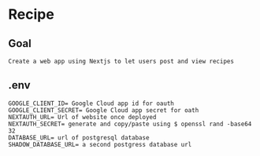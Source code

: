 # Recipe

## Goal

    Create a web app using Nextjs to let users post and view recipes

## .env

    GOOGLE_CLIENT_ID= Google Cloud app id for oauth
    GOOGLE_CLIENT_SECRET= Google Cloud app secret for oath
    NEXTAUTH_URL= Url of website once deployed
    NEXTAUTH_SECRET= generate and copy/paste using $ openssl rand -base64 32
    DATABASE_URL= url of postgresql database
    SHADOW_DATABASE_URL= a second postgress database url
